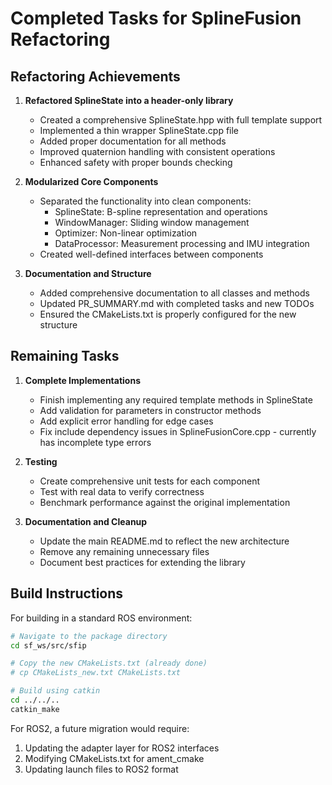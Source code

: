 # Completed Tasks for SplineFusion Refactoring

## Refactoring Achievements

1. **Refactored SplineState into a header-only library**
   - Created a comprehensive SplineState.hpp with full template support
   - Implemented a thin wrapper SplineState.cpp file
   - Added proper documentation for all methods
   - Improved quaternion handling with consistent operations
   - Enhanced safety with proper bounds checking

2. **Modularized Core Components**
   - Separated the functionality into clean components:
     - SplineState: B-spline representation and operations
     - WindowManager: Sliding window management
     - Optimizer: Non-linear optimization
     - DataProcessor: Measurement processing and IMU integration
   - Created well-defined interfaces between components

3. **Documentation and Structure**
   - Added comprehensive documentation to all classes and methods
   - Updated PR_SUMMARY.md with completed tasks and new TODOs
   - Ensured the CMakeLists.txt is properly configured for the new structure

## Remaining Tasks

1. **Complete Implementations**
   - Finish implementing any required template methods in SplineState
   - Add validation for parameters in constructor methods
   - Add explicit error handling for edge cases
   - Fix include dependency issues in SplineFusionCore.cpp - currently has incomplete type errors

2. **Testing**
   - Create comprehensive unit tests for each component
   - Test with real data to verify correctness
   - Benchmark performance against the original implementation

3. **Documentation and Cleanup**
   - Update the main README.md to reflect the new architecture
   - Remove any remaining unnecessary files
   - Document best practices for extending the library

## Build Instructions

For building in a standard ROS environment:

```bash
# Navigate to the package directory
cd sf_ws/src/sfip

# Copy the new CMakeLists.txt (already done)
# cp CMakeLists_new.txt CMakeLists.txt

# Build using catkin
cd ../../..
catkin_make
```

For ROS2, a future migration would require:
1. Updating the adapter layer for ROS2 interfaces
2. Modifying CMakeLists.txt for ament_cmake
3. Updating launch files to ROS2 format
